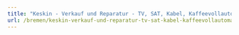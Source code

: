 ```yaml
---
title: "Keskin - Verkauf und Reparatur - TV, SAT, Kabel, Kaffeevollautomaten"
url: /bremen/keskin-verkauf-und-reparatur-tv-sat-kabel-kaffeevollautomaten/
---
```

